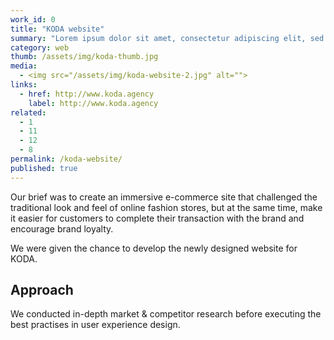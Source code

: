 ```yaml
---
work_id: 0
title: "KODA website"
summary: "Lorem ipsum dolor sit amet, consectetur adipiscing elit, sed do eiusmod tempor incididunt ut labore et dolore magna aliqua. Ut enim ad minim veniam, quis nostrud exercitation"
category: web
thumb: /assets/img/koda-thumb.jpg
media: 
  - <img src="/assets/img/koda-website-2.jpg" alt="">
links:
  - href: http://www.koda.agency
    label: http://www.koda.agency
related:
  - 1
  - 11
  - 12
  - 8
permalink: /koda-website/
published: true
---
```

Our brief was to create an immersive e-commerce site that challenged the traditional look and feel of online fashion stores, but at the same time, make it easier for customers to complete their transaction with the brand and encourage brand loyalty.

We were given the chance to develop the newly designed website for KODA.  

## Approach
We conducted in-depth market & competitor research before executing the best practises in user experience design.
